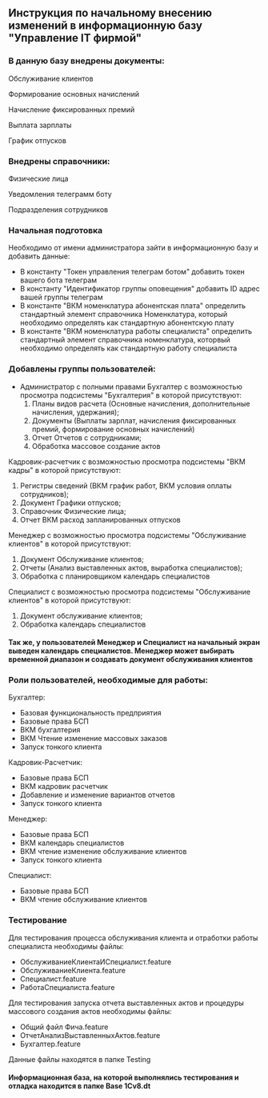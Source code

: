 
## Инструкция по начальному внесению изменений в информационную базу "Управление IT фирмой"

### В данную базу внедрены документы:

Обслуживание клиентов

Формирование основных начислений

Начисление фиксированных премий

Выплата зарплаты

График отпусков

### Внедрены справочники:

Физические лица

Уведомления телеграмм боту

Подразделения сотрудников

### Начальная подготовка

Необходимо от имени администратора зайти в информационную базу и добавить данные:
- В константу "Токен управления телеграм ботом" добавить токен вашего бота телеграм
- В константу "Идентификатор группы оповещения" добавить ID адрес вашей группы телеграм
- В константе "ВКМ номенклатура абонентская плата" определить стандартный элемент справочника Номенклатура, который необходимо определять как стандартную абонентскую плату
- В константе "ВКМ номенклатура работы специалиста" определить стандартный элемент справочника номенклатура, которвый необходимо определять как стандартную работу специалиста

### Добавлены группы пользователей:
- Администратор с полными правами
Бухгалтер с возможностью просмотра подсистемы "Бухгалтерия" в которой присутствуют:
  1. Планы видов расчета (Основные начисления, дополнительные начисления, удержания);
  2. Документы (Выплаты зарплат, начисления фиксированных премий, формирование основных начислений)
  3. Отчет Отчетов с сотрудниками;
  4. Обработка массовое создание актов

Кадровик-расчетчик с возможностью просмотра подсистемы "ВКМ кадры" в которой присутствуют:
  1. Регистры сведений (ВКМ график работ, ВКМ условия оплаты сотрудников);
  2. Документ Графики отпусков;
  3. Справочник Физические лица;
  4. Отчет ВКМ расход запланированных отпусков

Менеджер с возможностью просмотра подсистемы "Обслуживание клиентов" в которой присутствуют:
  1. Документ Обслуживание клиентов;
  2. Отчеты (Анализ выставленных актов, выработка специалистов);
  3. Обработка с планировщиком календарь специалистов

Специалист с возможностью просмотра подсистемы "Обслуживание клиентов" в которой присутствуют:
  1. Документ обслуживание клиентов;
  2. Обработка календарь специалистов

#### Так же, у пользователей Менеджер и Специалист на начальный экран выведен календарь специалистов. Менеджер может выбирать временной диапазон и создавать документ обслуживания клиентов

### Роли пользователей, необходимые для работы:

Бухгалтер:
- Базовая функциональность предприятия
- Базовые права БСП
- ВКМ бухгалтерия
- ВКМ Чтение изменение массовых заказов
- Запуск тонкого клиента

Кадровик-Расчетчик:
- Базовые права БСП
- ВКМ кадровик расчетчик
- Добавление и изменение вариантов отчетов
- Запуск тонкого клиента

Менеджер:
- Базовые права БСП
- ВКМ календарь специалистов
- ВКМ чтение изменение обслуживание клиентов
- Запуск тонкого клиента

Специалист:
- Базовые права БСП
- ВКМ чтение обслуживание клиентов

### Тестирование

Для тестирования процесса обслуживания клиента и отработки работы специалиста необходимы файлы:
- ОбслуживаниеКлиентаИСпециалист.feature
- ОбслуживаниеКлиента.feature
- Специалист.feature
- РаботаСпециалиста.feature
  
Для тестирования запуска отчета выставленных актов и процедуры массового создания актов необходимы файлы:
- Общий файл Фича.feature
- ОтчетАнализВыставленныхАктов.feature
- Бухгалтер.feature

Данные файлы находятся в папке Testing

#### Информационная база, на которой выполнялись тестирования и отладка находится в папке Base 1Cv8.dt